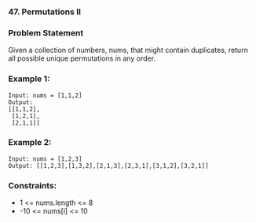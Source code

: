### 47. Permutations II


### Problem Statement
Given a collection of numbers, nums, that might contain duplicates, return all possible unique permutations in any order.

 

### Example 1:
```
Input: nums = [1,1,2]
Output:
[[1,1,2],
 [1,2,1],
 [2,1,1]]
```

### Example 2:
```
Input: nums = [1,2,3]
Output: [[1,2,3],[1,3,2],[2,1,3],[2,3,1],[3,1,2],[3,2,1]]
```

### Constraints:

* 1 <= nums.length <= 8
* -10 <= nums[i] <= 10